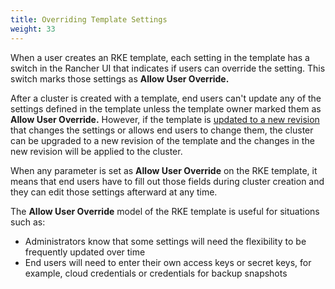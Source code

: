 ```yaml
---
title: Overriding Template Settings
weight: 33
---
```


When a user creates an RKE template, each setting in the template has a switch in the Rancher UI that indicates if users can override the setting. This switch marks those settings as **Allow User Override.**

After a cluster is created with a template, end users can't update any of the settings defined in the template unless the template owner marked them as **Allow User Override.** However, if the template is [updated to a new revision]({{<baseurl>}}/rancher/v2.6/en/admin-settings/rke-templates/creating-and-revising) that changes the settings or allows end users to change them, the cluster can be upgraded to a new revision of the template and the changes in the new revision will be applied to the cluster.

When any parameter is set as **Allow User Override** on the RKE template, it means that end users have to fill out those fields during cluster creation and they can edit those settings afterward at any time.

The **Allow User Override** model of the RKE template is useful for situations such as:

- Administrators know that some settings will need the flexibility to be frequently updated over time
- End users will need to enter their own access keys or secret keys, for example, cloud credentials or credentials for backup snapshots